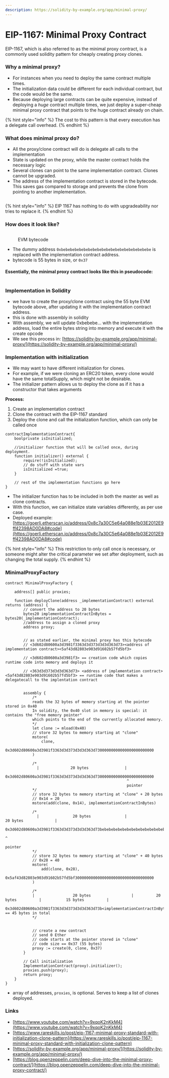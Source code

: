 ```yaml
---
description: https://solidity-by-example.org/app/minimal-proxy/
---
```


# EIP-1167: Minimal Proxy Contract

EIP-1167, which is also referred to as the minimal proxy contract, is a commonly used solidity pattern for cheaply creating proxy clones.

### Why a minimal proxy?

* For instances when you need to deploy the same contract multiple times.
* The initialization data could be different for each individual contract, but the code would be the same.
* Because deploying large contracts can be quite expensive, instead of deploying a _huge_ contract multiple times, we just deploy a super-cheap minimal proxy contract that points to the huge contract already on chain.

{% hint style="info" %}
The cost to this pattern is that every execution has a delegate call overhead.
{% endhint %}

### What does minimal proxy do?

* All the proxy/clone contract will do is delegate all calls to the implementation
* State is updated on the proxy, while the master contract holds the necessary logic
* Several clones can point to the same implementation contract. Clones cannot be upgraded.
* The address of the implementation contract is stored in the bytecode. This saves gas compared to storage and prevents the clone from pointing to another implementation.

<figure><img src="../../.gitbook/assets/image (20).png" alt=""><figcaption></figcaption></figure>

{% hint style="info" %}
EIP 1167 has nothing to do with upgradeability nor tries to replace it.
{% endhint %}

### How does it look like?

<figure><img src="../../.gitbook/assets/image (118).png" alt=""><figcaption><p>EVM bytecode</p></figcaption></figure>

* The dummy address `0xbebebebebebebebebebebebebebebebebebebebe` is replaced with the implementation contract address.
* bytecode is 55 bytes in size, or `0x37`

#### Essentially, the minimal proxy contract looks like this in pseudocode:

<figure><img src="../../.gitbook/assets/image (60).png" alt=""><figcaption></figcaption></figure>

### Implementation in Solidity

* we have to create the proxy/clone contract using the 55 byte EVM bytecode above, after updating it with the implementation contract address.
* this is done with assembly in solidity&#x20;
* With assembly, we will update 0xbebebe... with the implementation address, load the entire bytes string into memory and execute it with the create opcode
* We see this process in: [https://solidity-by-example.org/app/minimal-proxy/](https://solidity-by-example.org/app/minimal-proxy/)

### Implementation with initialization

* We may want to have different initialization for clones.&#x20;
* For example, if we were cloning an ERC20 token, every clone would have the same totalSupply, which might not be desirable.
* The initializer pattern allows us to deploy the clone as if it has a constructor that takes arguments

**Process:**

1. Create an implementation contract
2. Clone the contract with the EIP-1167 standard
3. Deploy the clone and call the initialization function, which can only be called once

```solidity
contractImplementationContract{
    boolprivate isInitialized;      

    //initializer function that will be called once, during deployment.
    function initializer() external {              
        require(!isInitialized);
        // do stuff with state vars
        isInitialized =true;     
    }          
    
    // rest of the implementation functions go here 
}
```

* The initializer function has to be included in both the master as well as clone contracts.
* With this function, we can initialize state variables differently, as per use case.
* Deployed example: [https://goerli.etherscan.io/address/0x8c7a30C5e64a088e1b03E2012E9ff42398AD0DA8#code](https://goerli.etherscan.io/address/0x8c7a30C5e64a088e1b03E2012E9ff42398AD0DA8#code)

{% hint style="info" %}
This restriction to only call once is necessary, or someone might alter the critical parameter we set after deployment, such as changing the total supply.
{% endhint %}

### MinimalProxyFactory

```solidity
contract MinimalProxyFactory {
    
    address[] public proxies;

    function deployClone(address _implementationContract) external returns (address) {
        // convert the address to 20 bytes
        bytes20 implementationContractInBytes = bytes20(_implementationContract);
        //address to assign a cloned proxy
        address proxy;
        
    
        // as stated earlier, the minimal proxy has this bytecode
        // <3d602d80600a3d3981f3363d3d373d3d3d363d73><address of implementation contract><5af43d82803e903d91602b57fd5bf3>

        // <3d602d80600a3d3981f3> == creation code which copies runtime code into memory and deploys it

        // <363d3d373d3d3d363d73> <address of implementation contract> <5af43d82803e903d91602b57fd5bf3> == runtime code that makes a delegatecall to the implentation contract
 

        assembly {
            /*
            reads the 32 bytes of memory starting at the pointer stored in 0x40
            In solidity, the 0x40 slot in memory is special: it contains the "free memory pointer"
            which points to the end of the currently allocated memory.
            */
            let clone := mload(0x40)
            // store 32 bytes to memory starting at "clone"
            mstore(
                clone,
                0x3d602d80600a3d3981f3363d3d373d3d3d363d73000000000000000000000000
            )

            /*
              |              20 bytes                |
            0x3d602d80600a3d3981f3363d3d373d3d3d363d73000000000000000000000000
                                                      ^
                                                      pointer
            */
            // store 32 bytes to memory starting at "clone" + 20 bytes
            // 0x14 = 20
            mstore(add(clone, 0x14), implementationContractInBytes)

            /*
              |               20 bytes               |                 20 bytes              |
            0x3d602d80600a3d3981f3363d3d373d3d3d363d73bebebebebebebebebebebebebebebebebebebebe
                                                                                              ^
                                                                                              pointer
            */
            // store 32 bytes to memory starting at "clone" + 40 bytes
            // 0x28 = 40
            mstore(
                add(clone, 0x28),
                0x5af43d82803e903d91602b57fd5bf30000000000000000000000000000000000
            )

            /*
            |                 20 bytes                  |          20 bytes          |           15 bytes          |
            0x3d602d80600a3d3981f3363d3d373d3d3d363d73b<implementationContractInBytes>5af43d82803e903d91602b57fd5bf3 == 45 bytes in total
            */
            
            
            // create a new contract
            // send 0 Ether
            // code starts at the pointer stored in "clone"
            // code size == 0x37 (55 bytes)
            proxy := create(0, clone, 0x37)
        }
        
        // Call initialization
        ImplementationContract(proxy).initializer();
        proxies.push(proxy);
        return proxy;
    }
}
```

* array of addresses, `proxies`, is optional. Serves to keep a list of clones deployed.

### Links

* [https://www.youtube.com/watch?v=9xqoK2nKkM4](https://www.youtube.com/watch?v=9xqoK2nKkM4)
* [https://www.rareskills.io/post/eip-1167-minimal-proxy-standard-with-initialization-clone-pattern](https://www.rareskills.io/post/eip-1167-minimal-proxy-standard-with-initialization-clone-pattern)
* [https://solidity-by-example.org/app/minimal-proxy/](https://solidity-by-example.org/app/minimal-proxy/)
* [https://blog.openzeppelin.com/deep-dive-into-the-minimal-proxy-contract/](https://blog.openzeppelin.com/deep-dive-into-the-minimal-proxy-contract/)
